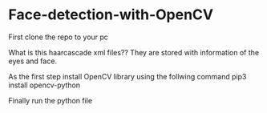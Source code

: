 # Face-detection-with-OpenCV

First clone the repo to your pc

What is this haarcascade xml files??
    They are stored with information of the eyes and face.
    
As the first step install OpenCV library using the follwing command
    pip3 install opencv-python
    
Finally run the python file



    
